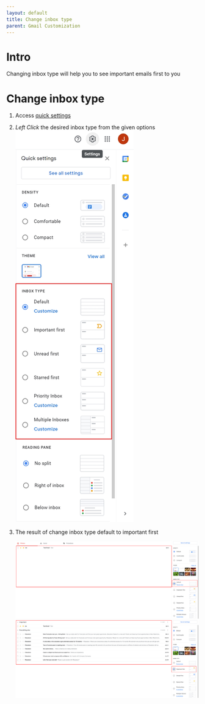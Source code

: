 ```yaml
---
layout: default
title: Change inbox type
parent: Gmail Customization
---
```


# Intro
Changing inbox type will help you to see important emails first to you

# Change inbox type

1. Access [quick settings](https://joonior-programmer.github.io/Gmail_Docs/docs/basics)

2. *Left Click* the desired inbox type from the given options
    <img src = "https://github.com/Joonior-Programmer/Gmail_Docs/blob/master/assets/images/ChangeInboxType/Inbox_type.png?raw=true">

3. The result of change inbox type default to important first

    <img src = "https://github.com/Joonior-Programmer/Gmail_Docs/blob/master/assets/images/ChangeInboxType/Result_default.png?raw=true">

    <img src = "https://github.com/Joonior-Programmer/Gmail_Docs/blob/master/assets/images/ChangeInboxType/Result_important.png?raw=true">
